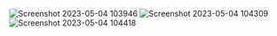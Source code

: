 ![Screenshot 2023-05-04 103946](https://user-images.githubusercontent.com/119948028/236118616-b29be498-f85b-4ccd-ac08-df8049691232.png)
![Screenshot 2023-05-04 104309](https://user-images.githubusercontent.com/119948028/236118619-81353b0c-1b80-4152-a2aa-06e0b2c0ccff.png)
![Screenshot 2023-05-04 104418](https://user-images.githubusercontent.com/119948028/236118624-edb2ea0b-5419-42bb-ba1f-865fde159f53.png)
